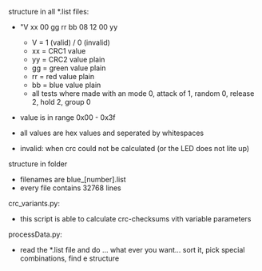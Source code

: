 structure in all *.list files:
- "V xx 00 gg rr bb 08 12 00 yy
  + V  = 1 (valid) / 0 (invalid) 
  + xx = CRC1 value
  + yy = CRC2  value plain
  + gg = green value plain
  + rr = red   value plain
  + bb = blue  value plain
  + all tests where made with an mode 0, attack of 1, random 0, release 2, hold 2, group 0

- value is in range 0x00 - 0x3f
- all values are hex values and seperated by whitespaces
- invalid: when crc could not be calculated (or the LED does not lite up)
  
structure in folder
- filenames are blue_[number].list
- every file contains 32768 lines


crc_variants.py:
+ this script is able to calculate crc-checksums vith variable parameters

processData.py:
+ read the *.list file and do ... what ever you want... sort it, pick special combinations, find e structure 

